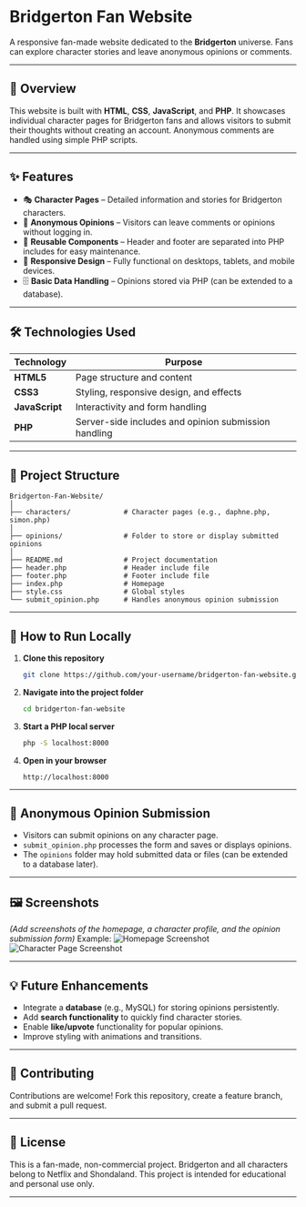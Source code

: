 
# Bridgerton Fan Website

A responsive fan-made website dedicated to the **Bridgerton** universe. Fans can explore character stories and leave anonymous opinions or comments.

---

## 📖 **Overview**

This website is built with **HTML**, **CSS**, **JavaScript**, and **PHP**. It showcases individual character pages for Bridgerton fans and allows visitors to submit their thoughts without creating an account. Anonymous comments are handled using simple PHP scripts.

---

## ✨ **Features**

* 🎭 **Character Pages** – Detailed information and stories for Bridgerton characters.
* 💬 **Anonymous Opinions** – Visitors can leave comments or opinions without logging in.
* 🧩 **Reusable Components** – Header and footer are separated into PHP includes for easy maintenance.
* 📱 **Responsive Design** – Fully functional on desktops, tablets, and mobile devices.
* 🗄 **Basic Data Handling** – Opinions stored via PHP (can be extended to a database).

---

## 🛠 **Technologies Used**

| Technology     | Purpose                                              |
| -------------- | ---------------------------------------------------- |
| **HTML5**      | Page structure and content                           |
| **CSS3**       | Styling, responsive design, and effects              |
| **JavaScript** | Interactivity and form handling                      |
| **PHP**        | Server-side includes and opinion submission handling |

---

## 📂 **Project Structure**

```
Bridgerton-Fan-Website/
│
├── characters/             # Character pages (e.g., daphne.php, simon.php)
│
├── opinions/               # Folder to store or display submitted opinions
│
├── README.md               # Project documentation
├── header.php              # Header include file
├── footer.php              # Footer include file
├── index.php               # Homepage
├── style.css               # Global styles
└── submit_opinion.php      # Handles anonymous opinion submission
```

---

## 🚀 **How to Run Locally**

1. **Clone this repository**

   ```bash
   git clone https://github.com/your-username/bridgerton-fan-website.git
   ```
2. **Navigate into the project folder**

   ```bash
   cd bridgerton-fan-website
   ```
3. **Start a PHP local server**

   ```bash
   php -S localhost:8000
   ```
4. **Open in your browser**

   ```
   http://localhost:8000
   ```

---

## 📝 **Anonymous Opinion Submission**

* Visitors can submit opinions on any character page.
* `submit_opinion.php` processes the form and saves or displays opinions.
* The `opinions` folder may hold submitted data or files (can be extended to a database later).

---

## 🖼 **Screenshots**

*(Add screenshots of the homepage, a character profile, and the opinion submission form)*
Example:
![Homepage Screenshot](images/screenshots/homepage.png)
![Character Page Screenshot](images/screenshots/character.png)

---

## 💡 **Future Enhancements**

* Integrate a **database** (e.g., MySQL) for storing opinions persistently.
* Add **search functionality** to quickly find character stories.
* Enable **like/upvote** functionality for popular opinions.
* Improve styling with animations and transitions.

---

## 🤝 **Contributing**

Contributions are welcome! Fork this repository, create a feature branch, and submit a pull request.

---

## 📜 **License**

This is a fan-made, non-commercial project. Bridgerton and all characters belong to Netflix and Shondaland. This project is intended for educational and personal use only.

---

